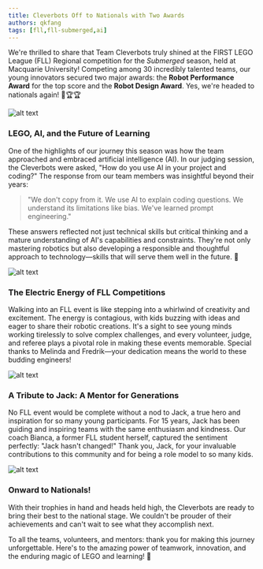 ```yaml
---
title: Cleverbots Off to Nationals with Two Awards
authors: qkfang
tags: [fll,fll-submerged,ai]
---
```



We're thrilled to share that Team Cleverbots truly shined at the FIRST LEGO League (FLL) Regional competition for the *Submerged* season, held at Macquarie University! Competing among 30 incredibly talented teams, our young innovators secured two major awards: the **Robot Performance Award** for the top score and the **Robot Design Award**. Yes, we're headed to nationals again! 🎉🏆🏆 

![alt text](/imgblog/fll-submerged-regional-awards.jpg)

### LEGO, AI, and the Future of Learning

One of the highlights of our journey this season was how the team approached and embraced artificial intelligence (AI). In our judging session, the Cleverbots were asked, "How do you use AI in your project and coding?" The response from our team members was insightful beyond their years: 

> "We don't copy from it. We use AI to explain coding questions. We understand its limitations like bias. We've learned prompt engineering."

These answers reflected not just technical skills but critical thinking and a mature understanding of AI's capabilities and constraints. They're not only mastering robotics but also developing a responsible and thoughtful approach to technology—skills that will serve them well in the future. 🌟

![alt text](/imgblog/fll-submerged-regional-ask-gpt.jpg)

### The Electric Energy of FLL Competitions

Walking into an FLL event is like stepping into a whirlwind of creativity and excitement. The energy is contagious, with kids buzzing with ideas and eager to share their robotic creations. It's a sight to see young minds working tirelessly to solve complex challenges, and every volunteer, judge, and referee plays a pivotal role in making these events memorable. Special thanks to Melinda and Fredrik—your dedication means the world to these budding engineers!

![alt text](/imgblog/fll-submerged-regional-robot-game.jpg)

### A Tribute to Jack: A Mentor for Generations

No FLL event would be complete without a nod to Jack, a true hero and inspiration for so many young participants. For 15 years, Jack has been guiding and inspiring teams with the same enthusiasm and kindness. Our coach Bianca, a former FLL student herself, captured the sentiment perfectly: "Jack hasn't changed!" Thank you, Jack, for your invaluable contributions to this community and for being a role model to so many kids.

![alt text](/imgblog/fll-submerged-regional-jack.jpg)

### Onward to Nationals!

With their trophies in hand and heads held high, the Cleverbots are ready to bring their best to the national stage. We couldn't be prouder of their achievements and can't wait to see what they accomplish next.

To all the teams, volunteers, and mentors: thank you for making this journey unforgettable. Here's to the amazing power of teamwork, innovation, and the enduring magic of LEGO and learning! 🚀

